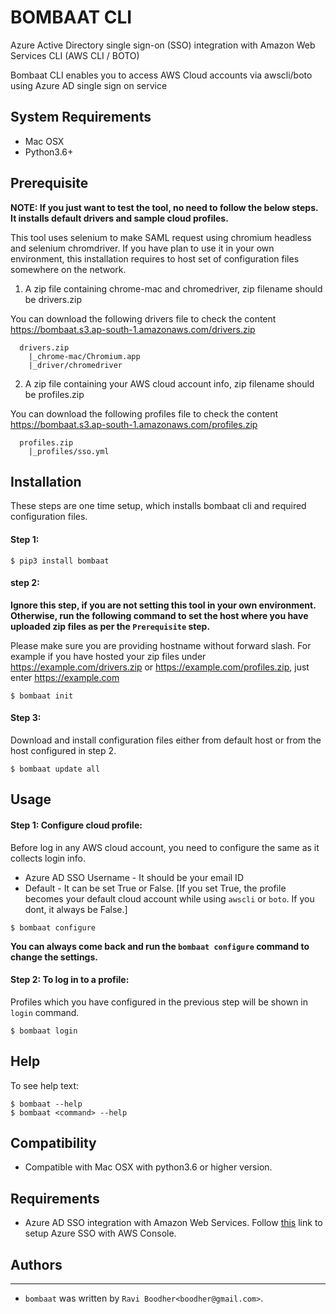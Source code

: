 
# BOMBAAT CLI

Azure Active Directory single sign-on (SSO) integration with Amazon Web Services CLI (AWS CLI / BOTO)

Bombaat CLI enables you to access AWS Cloud accounts via awscli/boto using Azure AD single sign on service

## System Requirements
* Mac OSX
* Python3.6+


## Prerequisite

**NOTE: If you just want to test the tool, no need to follow the below steps. It installs default drivers and sample cloud profiles.**

This tool uses selenium to make SAML request using chromium headless and selenium chromdriver. If you have plan to use it in your own environment, this installation requires to host set of configuration files somewhere on the network.

1. A zip file containing chrome-mac and chromedriver, zip filename should be drivers.zip

  You can download the following drivers file to check the content https://bombaat.s3.ap-south-1.amazonaws.com/drivers.zip

  ```shell
    drivers.zip
      |_chrome-mac/Chromium.app
      |_driver/chromedriver
  ```

2. A zip file containing your AWS cloud account info, zip filename should be profiles.zip

  You can download the following profiles file to check the content https://bombaat.s3.ap-south-1.amazonaws.com/profiles.zip

  ```shell
    profiles.zip
      |_profiles/sso.yml
  ```

## Installation

These steps are one time setup, which installs bombaat cli and required configuration files.

#### Step 1:
```shell
$ pip3 install bombaat
```

#### step 2:
**Ignore this step, if you are not setting this tool in your own environment. Otherwise, run the following command to set the host where you have uploaded zip files as per the `Prerequisite` step.**

Please make sure you are providing hostname without forward slash. For example if you have hosted your zip files under https://example.com/drivers.zip or https://example.com/profiles.zip, just enter https://example.com

```shell
$ bombaat init
```

#### Step 3:
Download and install configuration files either from default host or from the host configured in step 2.

```shell
$ bombaat update all
```

## Usage

#### Step 1: Configure cloud profile:

Before log in any AWS cloud account, you need to configure the same as it collects login info.

* Azure AD SSO Username - It should be your email ID
* Default - It can be set True or False. [If you set True, the profile becomes your default cloud account while using `awscli` or `boto`. If you dont, it always be False.]

```shell
$ bombaat configure
```
**You can always come back and run the `bombaat configure` command to change the settings.**

#### Step 2: To log in to a profile:

Profiles which you have configured in the previous step will be shown in `login` command.

```shell
$ bombaat login
```

## Help

To see help text:

```shell
$ bombaat --help
$ bombaat <command> --help
```

## Compatibility

* Compatible with Mac OSX with python3.6 or higher version.

## Requirements
* Azure AD SSO integration with Amazon Web Services. Follow [this](https://docs.microsoft.com/en-us/azure/active-directory/saas-apps/amazon-web-service-tutorial) link to setup Azure SSO with AWS Console.

## Authors
-------
* `bombaat` was written by `Ravi Boodher<boodher@gmail.com>`.
